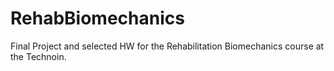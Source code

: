 # RehabBiomechanics
Final Project and selected HW for the Rehabilitation Biomechanics course at the Technoin.
